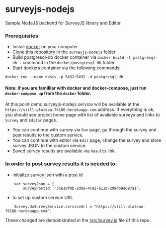 # surveyjs-nodejs
Sample NodeJS backend for SurveyJS library and Editor

### Prerequisites
- Install [docker](https://www.docker.com/) on your computer
- Clone this repository in the `surveyjs-nodejs` folder
- Build postgresql-db docker container via `docker build -t postgresql-db .` command in the `docker/postgresql-db` folder
- Start dockers container via the following commands:

`docker run --name dbsrv -p 5432:5432 -d postgresql-db`
#### Note: if you are familliar with docker and docker-compose, just run `docker-compose up` from the `docker` folder.

At this point demo surveyjs-nodejs service will be available at the `https://still-plateau-76186.herokuapp.com` address.
If everything is ok, you should see project home page with list of available surveys and links to `Survey` and `Editor` pages.
- You can continue with survey via `Run` page, go through the survey and post results to the custom service.
- You can continue with editor via `Edit` page, change the survey and store survey JSON to the custom service.
- Saved survey results are available via `Results` link.


### In order to post survey results it is needed to:
- initialize survey json with a post id
```
    var surveyJson = {
        surveyPostId: '3ce10f8b-2d8a-4ca2-a110-2994b9e697a1',
```
- to set up custom service URL
```
    Survey.dxSurveyService.serviceUrl = "https://still-plateau-76186.herokuapp.com";
```
These changed are demoinstrated in the [/src/survey.js](https://github.com/surveyjs/surveyjs-php/blob/master/src/survey.js) file of this repo.

